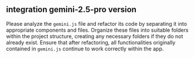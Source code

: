 ## integration gemini-2.5-pro version

Please analyze the `gemini.js` file and refactor its code by separating it into appropriate components and files. Organize these files into suitable folders within the project structure, creating any necessary folders if they do not already exist. Ensure that after refactoring, all functionalities originally contained in `gemini.js` continue to work correctly within the app.
